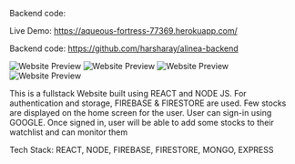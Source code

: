 Backend code: 

Live Demo: https://aqueous-fortress-77369.herokuapp.com/

Backend code: https://github.com/harsharay/alinea-backend

![Website Preview](https://github.com/harsharay/quiz-frontend/blob/master/Home-screen.png)
![Website Preview](https://github.com/harsharay/quiz-frontend/blob/master/SignedIn-Screen-WatchList.png)
![Website Preview](https://github.com/harsharay/quiz-frontend/blob/master/SignIn-popup.png)
![Website Preview](https://github.com/harsharay/quiz-frontend/blob/master/Watchlist-Page.png)


This is a fullstack Website built using REACT and NODE JS. For authentication and storage, FIREBASE & FIRESTORE are used.
Few stocks are displayed on the home screen for the user. User can sign-in using GOOGLE. Once signed in, user will be able to add some stocks to their watchlist and can monitor them

Tech Stack: REACT, NODE, FIREBASE, FIRESTORE, MONGO, EXPRESS

